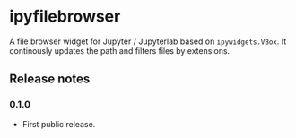 # ipyfilebrowser
A file browser widget for Jupyter / Jupyterlab based on `ipywidgets.VBox`. It continously updates the path and filters files by extensions.

## Release notes

### 0.1.0

- First public release.

